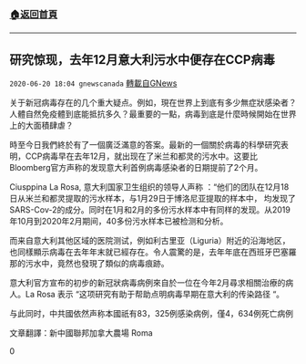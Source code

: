 ###  [:house:返回首頁](https://github.com/ourhimalayas/txt)
---

## 研究惊现，去年12月意大利污水中便存在CCP病毒
`2020-06-20 18:04 gnewscanada` [轉載自GNews](https://gnews.org/zh-hant/240749/)

关于新冠病毒存在的几个重大疑点。例如，現在世界上到底有多少無症狀感染者？人體自然免疫體到底能抵抗多久？最重要的一點，病毒到底是什麼時候開始在世界上的大面積肆虐？

時至今日我們終於有了一個廣泛滿意的答案。最新的一個關於病毒的科學研究表明，CCP病毒早在去年12月，就出现在了米兰和都灵的污水中。这要比Bloomberg官方声称的发现意大利首例病毒感染者的日期提前了2个月。

Ciusppina La Rosa, 意大利国家卫生组织的领导人声称 ：“他们的团队在12月18日从米兰和都灵提取的污水样本，与1月29日于博洛尼亚提取的样本中， 均发现了SARS-Cov-2的成分。同时在1月和2月的多份污水样本中有同样的发现。从2019年10月到2020年2月期间，40多份污水样本已被检测和分析。

而来自意大利其他区域的医院测试，例如利古里亚（Liguria）附近的沿海地区，也同樣顯示病毒在去年年末就已經存在。令人震驚的是，去年年底在西班牙巴塞羅那的污水中，竟然也發現了類似的病毒痕跡。

意大利官方宣布的初步的新冠狀病毒病例來自於一位在今年2月尋求相關治療的病人。La Rosa 表示 “这项研究有助于帮助点明病毒早期在意大利的传染路径 “。

与此同时，中共國依然声称本國祇有83，325例感染病例，僅4，634例死亡病例

文章翻譯：新中國聯邦加拿大農場 Roma

0
